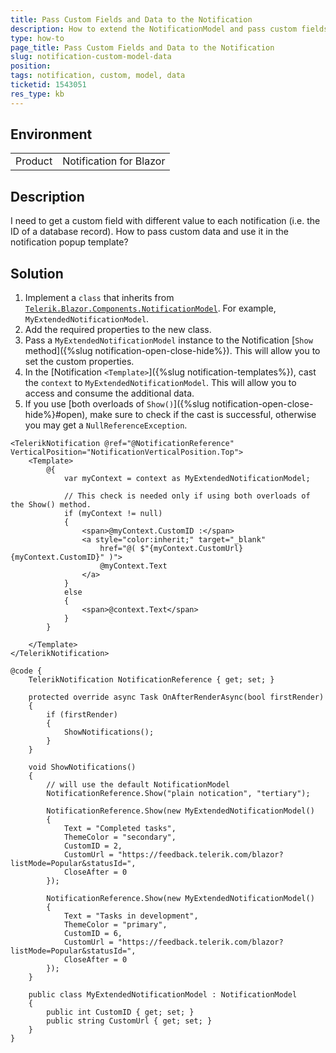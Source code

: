 ```yaml
---
title: Pass Custom Fields and Data to the Notification
description: How to extend the NotificationModel and pass custom fields with dynamic data to each notification popup.
type: how-to
page_title: Pass Custom Fields and Data to the Notification
slug: notification-custom-model-data
position: 
tags: notification, custom, model, data
ticketid: 1543051
res_type: kb
---
```


## Environment
<table>
	<tbody>
		<tr>
			<td>Product</td>
			<td>Notification for Blazor</td>
		</tr>
	</tbody>
</table>

## Description

I need to get a custom field with different value to each notification (i.e. the ID of a database record). How to pass custom data and use it in the notification popup template?

## Solution

1. Implement a `class` that inherits from [`Telerik.Blazor.Components.NotificationModel`](https://docs.telerik.com/blazor-ui/api/Telerik.Blazor.Components.NotificationModel). For example, `MyExtendedNotificationModel`.
1. Add the required properties to the new class.
1. Pass a `MyExtendedNotificationModel` instance to the Notification [`Show` method]({%slug notification-open-close-hide%}). This will allow you to set the custom properties.
1. In the [Notification `<Template>`]({%slug notification-templates%}), cast the `context` to `MyExtendedNotificationModel`. This will allow you to access and consume the additional data.
1. If you use [both overloads of `Show()`]({%slug notification-open-close-hide%}#open), make sure to check if the cast is successful, otherwise you may get a `NullReferenceException`.

````CSHTML
<TelerikNotification @ref="@NotificationReference" VerticalPosition="NotificationVerticalPosition.Top">
    <Template>
        @{
            var myContext = context as MyExtendedNotificationModel;

            // This check is needed only if using both overloads of the Show() method.
            if (myContext != null)
            {
                <span>@myContext.CustomID :</span>
                <a style="color:inherit;" target="_blank"
                    href="@( $"{myContext.CustomUrl}{myContext.CustomID}" )">
                    @myContext.Text
                </a>
            }
            else
            {
                <span>@context.Text</span>
            }
        }

    </Template>
</TelerikNotification>

@code {
    TelerikNotification NotificationReference { get; set; }

    protected override async Task OnAfterRenderAsync(bool firstRender)
    {
        if (firstRender)
        {
            ShowNotifications();
        }
    }

    void ShowNotifications()
    {
        // will use the default NotificationModel
        NotificationReference.Show("plain notication", "tertiary");

        NotificationReference.Show(new MyExtendedNotificationModel()
        {
            Text = "Completed tasks",
            ThemeColor = "secondary",
            CustomID = 2,
            CustomUrl = "https://feedback.telerik.com/blazor?listMode=Popular&statusId=",
            CloseAfter = 0
        });

        NotificationReference.Show(new MyExtendedNotificationModel()
        {
            Text = "Tasks in development",
            ThemeColor = "primary",
            CustomID = 6,
            CustomUrl = "https://feedback.telerik.com/blazor?listMode=Popular&statusId=",
            CloseAfter = 0
        });
    }

    public class MyExtendedNotificationModel : NotificationModel
    {
        public int CustomID { get; set; }
        public string CustomUrl { get; set; }
    }
}
````